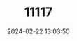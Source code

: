 ---
title: "11117"
category: "Darevskia clarkorum"
draft: false
date: 2024-02-22 13:03:50
languages:
  English: ["Clarks' Lizard"]
  German: ["Clarcs Eidechse"]
  Turkish: ["Klark Kertenkelesi"]
  French: ["Lezard de Clarc"]
  Russian: ["Turetzkaya Yashcheritsa"]
---